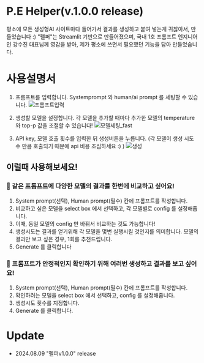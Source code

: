 # P.E Helper(v.1.0.0 release)
평소에 모든 생성형AI 사이트마다 들어가서 결과를 생성하고 붙여 넣는게 귀찮아서, 만들었습니다 :)
"펠퍼"는 Streamlit 기반으로 만들어졌으며, 국내 1호 프롬프트 엔지니어인 강수진 대표님께 영감을 받아, 제가 평소에 쓰면서 필요했던 기능을 담아 만들었습니다. 

# 사용설명서
1. 프롬프트를 입력합니다. Systemprompt 와 human/ai prompt 를 세팅할 수 있습니다.
  ![프롬프트입력](https://github.com/user-attachments/assets/1b85362d-52c7-4af5-afc6-aa6311fe22b8)

2. 생성할 모델을 설정합니다. 각 모델을 추가할 때마다 추가한 모델의 temperature와 top-p 값을 조절할 수 있습니다!
  ![모델세팅_fast](https://github.com/user-attachments/assets/7f5b1003-0af8-49f7-8955-be07ddf82dc1)

3. API key, 모델 호출 횟수를 입력한 뒤 생성버튼을 누릅니다. (각 모델이 생성 시도 수 만큼 호출되기 때문에 api 비용 조심하세요 :) )
  ![생성](https://github.com/user-attachments/assets/6db8ca61-f0db-4d9d-851e-91d6631c372e)

## 이럴때 사용해보세요! 
### 🤖 같은 프롬프트에 다양한 모델의 결과를 한번에 비교하고 싶어요!
1. System prompt(선택), Human prompt(필수) 칸에 프롬프트를 작성합니다.
2. 비교하고 싶은 모델을 select box 에서 선택하고, 각 모델별로 config 를 설정해줍니다.
3. 이때, 동일 모델의 config 만 바꿔서 비교하는 것도 가능합니다!
4. 생성시도는 결과를 얻기위해 각 모델을 몇번 실행시킬 것인지를 의미합니다. 모델의 결과만 보고 싶은 경우, 1회를 추천드립니다.
5. Generate 를 클릭합니다

###  📝 프롬프트가 안정적인지 확인하기 위해 여러번 생성하고 결과를 보고 싶어요!
1. System prompt(선택), Human prompt(필수) 칸에 프롬프트를 작성합니다.
2. 확인하려는 모델을 select box 에서 선택하고, config 를 설정해줍니다.
3. 생성시도 횟수를 지정합니다.
4. Generate 를 클릭합니다.

# Update
- 2024.08.09 "펠퍼v1.0.0" release 
